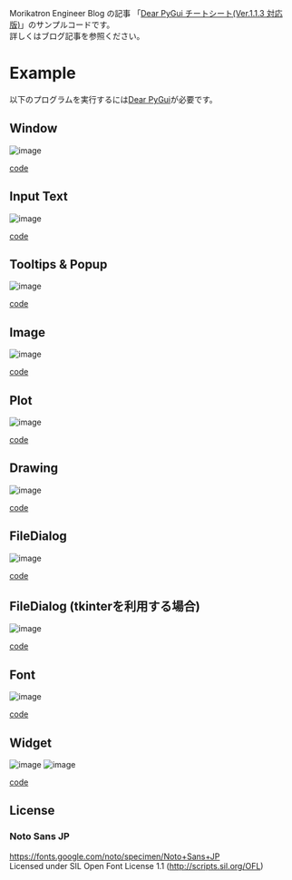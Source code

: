 Morikatron Engineer Blog の記事 「[Dear PyGui チートシート(Ver.1.1.3 対応版)](URL)」のサンプルコードです。  
詳しくはブログ記事を参照ください。

# Example
以下のプログラムを実行するには[Dear PyGui](https://github.com/hoffstadt/DearPyGui)が必要です。

## Window

![image](gif/window_example.gif)

[code](window_example.py)

## Input Text

![image](gif/input_text_example.gif)

[code](input_text_example.py)

## Tooltips & Popup

![image](gif/tooltip_popup_example.gif)

[code](tooltips_popup_example.py)

## Image

![image](gif/image_example.gif)

[code](image_example.py)

## Plot

![image](gif/plot_example.gif)

[code](plot_example.py)

## Drawing

![image](gif/drawing_example.gif)

[code](drawing_example.py)

## FileDialog

![image](gif/file_example.gif)

[code](file_example.py)

## FileDialog (tkinterを利用する場合)

![image](gif/file_example2.gif)

[code](file_example2.py)

## Font

![image](gif/font_example.gif)

[code](font_example.py)

## Widget

![image](gif/widget_example.gif)
![image](gif/widget_example2.gif)

[code](widget_example.py)

## License
### Noto Sans JP
https://fonts.google.com/noto/specimen/Noto+Sans+JP  
Licensed under SIL Open Font License 1.1 (http://scripts.sil.org/OFL)
